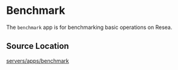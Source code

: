 # Benchmark
The `benchmark` app is for benchmarking basic operations on Resea.

## Source Location
[servers/apps/benchmark](https://github.com/nuta/resea/tree/master/servers/apps/benchmark)
